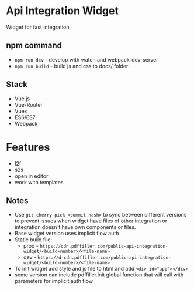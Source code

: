 # Api Integration Widget

Widget for fast integration.

## npm command

- `npm run dev` - develop with watch and webpack-dev-server
- `npm run build` - build js and css to docs/ folder

## Stack

- Vue.js
- Vue-Router
- Vuex
- ES6/ES7
- Webpack

# Features 
- l2f
- s2s
- open in editor
- work with templates

## Notes
- Use `git cherry-pick <commit hash>` to sync between different versions to prevent issues when widget have files of other
integration or integration doesn`t have own components or files.
- Base widget version uses implicit flow auth
- Static build file:
  - prod - `https://cdn.pdffiller.com/public-api-integration-widget/<build-number>/<file-name>`
  - dev - `https://d-cdn.pdffiller.com/public-api-integration-widget/<build-number>/<file-name>`
- To init widget add style and js file to html and add `<div id="app"></div>`
- some version can include pdffiller.init global function that will call with parameters for implicit auth flow